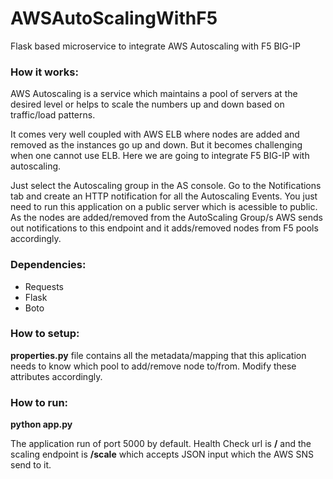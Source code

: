 # AWSAutoScalingWithF5
Flask based microservice to integrate AWS Autoscaling with F5 BIG-IP

### How it works:

AWS Autoscaling is a service which maintains a pool of servers at the desired level or helps to scale the numbers up and down based on traffic/load patterns. 

It comes very well coupled with AWS ELB where nodes are added and removed as the instances go up and down. But it becomes challenging when one cannot use ELB. Here we are going to integrate F5 BIG-IP with autoscaling.

Just select the Autoscaling group in the AS console. Go to the Notifications tab and create an HTTP notification for all the Autoscaling Events. You just need to run this application on a public server which is acessible to public. As the nodes are added/removed from the AutoScaling Group/s AWS sends out notifications to this endpoint and it adds/removed nodes from F5 pools accordingly.



### Dependencies:
* Requests
* Flask
* Boto

### How to setup:

**properties.py** file contains all the metadata/mapping that this aplication needs to know which pool to add/remove node to/from. Modify these attributes accordingly.

### How to run:

**python app.py**

The application run of port 5000 by default. Health Check url is **/** and the scaling endpoint is **/scale** which accepts JSON input which the AWS SNS send to it. 

 
